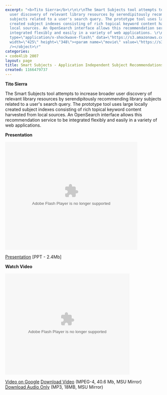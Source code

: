 ```yaml
---
excerpt: "<b>Tito Sierra</b>\r\n\r\nThe Smart Subjects tool attempts to increase broader
  user discovery of relevant library resources by serendipitously recommending library
  subjects related to a user's search query. The prototype tool uses large locally
  created subject indexes consisting of rich topical keyword content harvested from
  local sources. An OpenSearch interface allows this recommendation service to be
  integrated flexibly and easily in a variety of web applications. \r\n\r\n<b>Presentation</b>\r\n\r\n<object
  type=\"application/x-shockwave-flash\" data=\"https://s3.amazonaws.com:443/slideshare/ssplayer.swf?id=34983&doc=smart-subjects-application-independent-subject-recommendations-16903\"
  width=\"425\" height=\"348\"><param name=\"movie\" value=\"https://s3.amazonaws.com:443/slideshare/ssplayer.swf?id=34983&doc=smart-subjects-application-independent-subject-recommendations-16903\"
  /></object>\r"
categories:
- code4lib 2007
layout: page
title: Smart Subjects - Application Independent Subject Recommendations
created: 1166479737
---
```

<b>Tito Sierra</b>

The Smart Subjects tool attempts to increase broader user discovery of relevant library resources by serendipitously recommending library subjects related to a user's search query. The prototype tool uses large locally created subject indexes consisting of rich topical keyword content harvested from local sources. An OpenSearch interface allows this recommendation service to be integrated flexibly and easily in a variety of web applications. 

<b>Presentation</b>

<object type="application/x-shockwave-flash" data="https://s3.amazonaws.com:443/slideshare/ssplayer.swf?id=34983&doc=smart-subjects-application-independent-subject-recommendations-16903" width="425" height="348"><param name="movie" value="https://s3.amazonaws.com:443/slideshare/ssplayer.swf?id=34983&doc=smart-subjects-application-independent-subject-recommendations-16903" /></object>

<a href="http://www.lib.ncsu.edu/dli/projects/smartsubjects/tsierra-code4lib07.ppt">Presentation</a> [PPT - 2.4Mb]

<b>Watch Video</b>

<embed style="width:400px; height:326px;" id="VideoPlayback" type="application/x-shockwave-flash" src="http://video.google.com/googleplayer.swf?docId=4112732280122923177&hl=en" flashvars=""> </embed>

<a href="http://video.google.com/videoplay?docid=4112732280122923177">Video on Google</a>
<a href="http://streaming.msu.edu/storemedia/download/ebyryan/code4lib07/code4lib07_pres_smart_subjects_sierra.mp4">Download Video</a> (MPEG-4, 40.6 Mb, MSU Mirror)
<a href="http://streaming.msu.edu/storemedia/download/ebyryan/c4l07audio/code4lib07_pres_smart_subjects_sierra.mp3">Download Audio Only</a> (MP3, 18MB, MSU Mirror)
